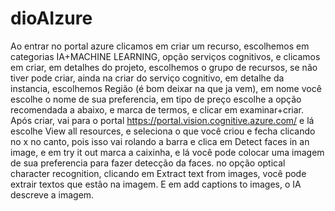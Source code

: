# dioAIzure
Ao entrar no portal azure clicamos em criar um recurso, escolhemos em categorias IA+MACHINE LEARNING, opção serviços cognitivos, e clicamos em criar, em detalhes do projeto, escolhemos o grupo de recursos, se não tiver pode criar, ainda na criar do serviço cognitivo, em detalhe da instancia, escolhemos Região (é bom deixar na que ja vem), em nome você escolhe o nome de sua preferencia, em tipo de preço escolhe a opção recomendada a abaixo, e marca de termos, e clicar em examinar+criar.
Após criar, vai para o portal https://portal.vision.cognitive.azure.com/
e lá escolhe View all resources, e seleciona o que você criou e fecha clicando no x no canto, pois isso vai rolando a barra e clica em Detect faces in an image, e em try it out marca a caixinha, e lá você pode colocar uma imagem de sua preferencia para fazer  detecção da faces.
no opção optical character recognition, clicando em Extract text from images, você pode extrair textos que estão na imagem.
E em add captions to images, o IA descreve a imagem.

